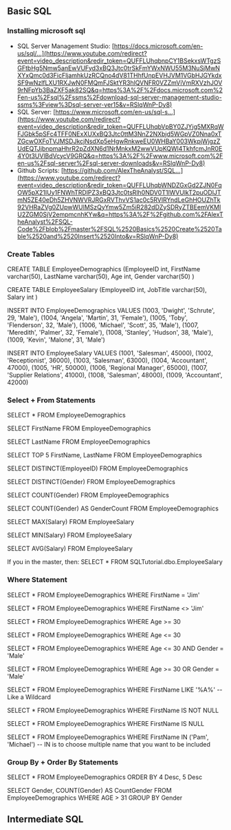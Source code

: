 ## Basic SQL
### Installing microsoft sql
- SQL Server Management Studio: [https://docs.microsoft.com/en-us/sql/...](https://www.youtube.com/redirect?event=video_description&redir_token=QUFFLUhqbnpCY1BSekxsWTgzSGFtbHg5Nmw5anEwVUFyd3xBQ3Jtc0trSkFmYWxNWU55M3NuSjMwNXYxQmc0d3FicFljamhkUzRCQno4dV81THhfUnpEVHJVM1VGbHJGYkdxSF9wNzlfLXU1RXJwN0FMQmFJSktYR3hlQVNFR0VZZmViVmRXVzhJOV9rNFpYb3BaZXF5ak82SQ&q=https%3A%2F%2Fdocs.microsoft.com%2Fen-us%2Fsql%2Fssms%2Fdownload-sql-server-management-studio-ssms%3Fview%3Dsql-server-ver15&v=RSlqWnP-Dy8) 
- SQL Server: [https://www.microsoft.com/en-us/sql-s...](https://www.youtube.com/redirect?event=video_description&redir_token=QUFFLUhqbVpBY0ZJYjg5MXRqWFJGbk5pSFc4TFF0NExXUXxBQ3Jtc0ttM3NnZ2NXbjd5WGpVZ0Nna0xTZGcwOXFoTVJMSDJkcjNsdXp5eHgwRnkweEU0WHBaY003WkpjWjgzZUdEQTJjbnpmaHhrR2pZdXN6d1NrMnkxM2wwVUpKQWl4TkhfcmJnR0E4Y0t3UVlBdVcycV9GRQ&q=https%3A%2F%2Fwww.microsoft.com%2Fen-us%2Fsql-server%2Fsql-server-downloads&v=RSlqWnP-Dy8) 
- Github Scripts: [https://github.com/AlexTheAnalyst/SQL...](https://www.youtube.com/redirect?event=video_description&redir_token=QUFFLUhqbWNDZGxGd2ZJN0FqOW5pX21IUy1FNWhTRDlPZ3xBQ3Jtc0tsRlh0NDV0T1lWVUlkT2puODlJTmN5ZE40eDh5ZHVNWVRJRGxRVThvVS1ac0c5RVlRYndLeGhHOUZhTk92VHRaZVg0ZUpwWUlMSzQyYmw5Zm5iR282dDZySDRyZTBEemVKMlU2ZGM0SjV2empmcnhKYw&q=https%3A%2F%2Fgithub.com%2FAlexTheAnalyst%2FSQL-Code%2Fblob%2Fmaster%2FSQL%2520Basics%2520Create%2520Table%2520and%2520Insert%2520Into&v=RSlqWnP-Dy8)
### Create Tables
CREATE TABLE EmployeeDemographics
(EmployeeID int,
FirstName varchar(50),
LastName varchar(50),
Age int,
Gender varchar(50)
)

CREATE TABLE EmployeeSalary
(EmployeeID int,
JobTitle varchar(50),
Salary int
)

INSERT INTO EmployeeDemographics VALUES
(1003, 'Dwight', 'Schrute', 29, 'Male'),
(1004, 'Angela', 'Martin', 31, 'Female'),
(1005, 'Toby', 'Flenderson', 32, 'Male'),
(1006, 'Michael', 'Scott', 35, 'Male'),
(1007, 'Meredith', 'Palmer', 32, 'Female'),
(1008, 'Stanley', 'Hudson', 38, 'Male'),
(1009, 'Kevin', 'Malone', 31, 'Male')

INSERT INTO EmployeeSalary VALUES
(1001, 'Salesman', 45000),
(1002, 'Receptionist', 36000),
(1003, 'Salesman', 63000),
(1004, 'Accountant', 47000),
(1005, 'HR', 50000),
(1006, 'Regional Manager', 65000),
(1007, 'Supplier Relations', 41000),
(1008, 'Salesman', 48000),
(1009, 'Accountant', 42000)
### Select + From Statements
SELECT *
FROM EmployeeDemographics

SELECT FirstName
FROM EmployeeDemographics

SELECT LastName
FROM EmployeeDemographics

SELECT TOP 5 FirstName, LastName
FROM EmployeeDemographics

SELECT DISTINCT(EmployeeID)
FROM EmployeeDemographics

SELECT DISTINCT(Gender)
FROM EmployeeDemographics

SELECT COUNT(Gender)
FROM EmployeeDemographics

SELECT COUNT(Gender) AS GenderCount
FROM EmployeeDemographics

SELECT MAX(Salary)
FROM EmployeeSalary

SELECT MIN(Salary)
FROM EmployeeSalary

SELECT AVG(Salary)
FROM EmployeeSalary

If you in the master, then:
SELECT *
FROM SQLTutorial.dbo.EmployeeSalary

### Where Statement
SELECT *
FROM EmployeeDemographics
WHERE FirstName = 'Jim'

SELECT *
FROM EmployeeDemographics
WHERE FirstName <> 'Jim'

SELECT *
FROM EmployeeDemographics
WHERE Age >= 30

SELECT *
FROM EmployeeDemographics
WHERE Age <= 30

SELECT *
FROM EmployeeDemographics
WHERE Age <= 30 AND Gender = 'Male'

SELECT *
FROM EmployeeDemographics
WHERE Age >= 30 OR Gender = 'Male'

SELECT * 
FROM EmployeeDemographics
WHERE FirstName LIKE '%A%'  -- Like a Wildcard

SELECT *
FROM EmployeeDemographics
WHERE FirstName IS NOT NULL

SELECT *
FROM EmployeeDemographics
WHERE FirstName IS NULL

SELECT *
FROM EmployeeDemographics
WHERE FirstName IN ('Pam', 'Michael')  -- IN is to choose multiple name that you want to be included

### Group By + Order By Statements
SELECT *
FROM EmployeeDemographics
ORDER BY 4 Desc, 5 Desc

SELECT Gender, COUNT(Gender) AS CountGender
FROM EmployeeDemographics
WHERE AGE > 31
GROUP BY Gender
## Intermediate SQL
### 